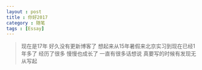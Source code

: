 ```yaml
---
layout : post
title : 你好2017
category : 随笔
tags : [Essay]
---
```


> 现在是17年 好久没有更新博客了 想起来从15年暑假来北京实习到现在已经1年多了 经历了很多 慢慢也成长了 一直有很多话想说 真要写的时候有发现无从写起
